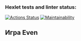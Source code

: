 ### Hexlet tests and linter status:
[![Actions Status](https://github.com/pavelchervonenko/java-project-61/actions/workflows/hexlet-check.yml/badge.svg)](https://github.com/pavelchervonenko/java-project-61/actions) [![Maintainability](https://api.codeclimate.com/v1/badges/e8058791fc1888b5b603/maintainability)](https://codeclimate.com/github/pavelchervonenko/java-project-61/maintainability)
## Игра Even
<script src="https://asciinema.org/a/hvVQn5AzXaeiSCkgYRWczx3Oa.js" id="asciicast-hvVQn5AzXaeiSCkgYRWczx3Oa" async="true"></script>
